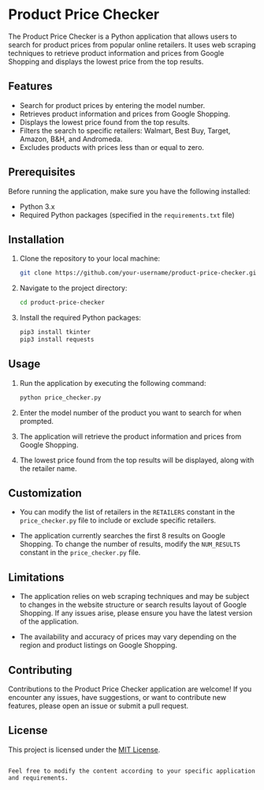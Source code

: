 # Product Price Checker

The Product Price Checker is a Python application that allows users to search for product prices from popular online retailers. It uses web scraping techniques to retrieve product information and prices from Google Shopping and displays the lowest price from the top results.

## Features

- Search for product prices by entering the model number.
- Retrieves product information and prices from Google Shopping.
- Displays the lowest price found from the top results.
- Filters the search to specific retailers: Walmart, Best Buy, Target, Amazon, B&H, and Andromeda.
- Excludes products with prices less than or equal to zero.

## Prerequisites

Before running the application, make sure you have the following installed:

- Python 3.x
- Required Python packages (specified in the `requirements.txt` file)

## Installation

1. Clone the repository to your local machine:

   ```bash
   git clone https://github.com/your-username/product-price-checker.git
   ```

2. Navigate to the project directory:

   ```bash
   cd product-price-checker
   ```

3. Install the required Python packages:

   ```bash
   pip3 install tkinter
   pip3 install requests
   ```

## Usage

1. Run the application by executing the following command:

   ```bash
   python price_checker.py
   ```

2. Enter the model number of the product you want to search for when prompted.

3. The application will retrieve the product information and prices from Google Shopping.

4. The lowest price found from the top results will be displayed, along with the retailer name.

## Customization

- You can modify the list of retailers in the `RETAILERS` constant in the `price_checker.py` file to include or exclude specific retailers.

- The application currently searches the first 8 results on Google Shopping. To change the number of results, modify the `NUM_RESULTS` constant in the `price_checker.py` file.

## Limitations

- The application relies on web scraping techniques and may be subject to changes in the website structure or search results layout of Google Shopping. If any issues arise, please ensure you have the latest version of the application.

- The availability and accuracy of prices may vary depending on the region and product listings on Google Shopping.

## Contributing

Contributions to the Product Price Checker application are welcome! If you encounter any issues, have suggestions, or want to contribute new features, please open an issue or submit a pull request.

## License

This project is licensed under the [MIT License](LICENSE).

```

Feel free to modify the content according to your specific application and requirements.

